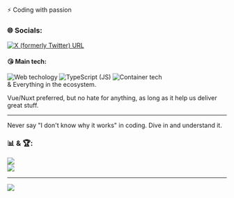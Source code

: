 ⚡ Coding with passion

### 🌐 Socials:

[![X (formerly Twitter) URL](https://img.shields.io/twitter/url?url=https%3A%2F%2Fx.com%2Ftopnames_MT&link=https%3A%2F%2Fx.com%2Ftopnames_MT)
](https://x.com/topnames_MT) 

#### 😘 Main tech:

![Web techology](https://img.shields.io/badge/Web_technology-%23007ACC.svg?style=for-the-badge&labelColor=18181B&color=F0DB4F) ![TypeScript (JS)](https://img.shields.io/badge/typescript-%23007ACC.svg?style=for-the-badge&logo=typescript&logoColor=white) ![Container tech](https://img.shields.io/badge/Container_tech-%230db7ed.svg?style=for-the-badge&logo=docker&logoColor=white)  
& Everything in the ecosystem.

Vue/Nuxt preferred, but no hate for anything, as long as it help us deliver great stuff.

---

Never say "I don't know why it works" in coding.
Dive in and understand it.

### 📊 & 🏆:
![](https://github-readme-streak-stats.herokuapp.com/?user=NamesMT&theme=shades-of-purple&hide_border=false)<br/>
![](https://github-profile-trophy.vercel.app/?username=NamesMT&theme=dracula&no-frame=true&no-bg=false&margin-w=4)

---
[![](https://visitcount.itsvg.in/api?id=NamesMT&label=Profile%20Views&color=11&icon=5&pretty=true)](https://visitcount.itsvg.in)
